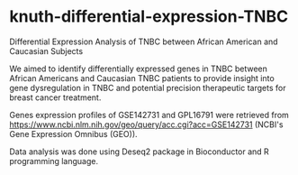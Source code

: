 # knuth-differential-expression-TNBC
Differential Expression Analysis of TNBC between African American and Caucasian Subjects

We aimed to identify differentially expressed genes in TNBC between African Americans and Caucasian TNBC patients to provide insight into gene dysregulation in TNBC and potential precision therapeutic targets for breast cancer treatment.  

Genes expression profiles of GSE142731 and GPL16791 were retrieved from https://www.ncbi.nlm.nih.gov/geo/query/acc.cgi?acc=GSE142731 (NCBI's Gene Expression Omnibus (GEO)). 

Data analysis was done using Deseq2 package in Bioconductor and R programming language.
